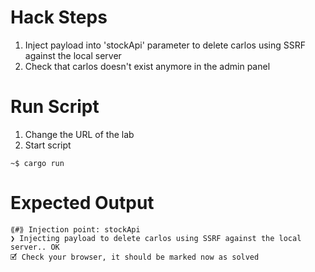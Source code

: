 # Hack Steps

1. Inject payload into 'stockApi' parameter to delete carlos using SSRF against the local server
2. Check that carlos doesn't exist anymore in the admin panel

# Run Script

1. Change the URL of the lab
2. Start script

```
~$ cargo run
```

# Expected Output

```
⟪#⟫ Injection point: stockApi
❯ Injecting payload to delete carlos using SSRF against the local server.. OK
🗹 Check your browser, it should be marked now as solved
```
